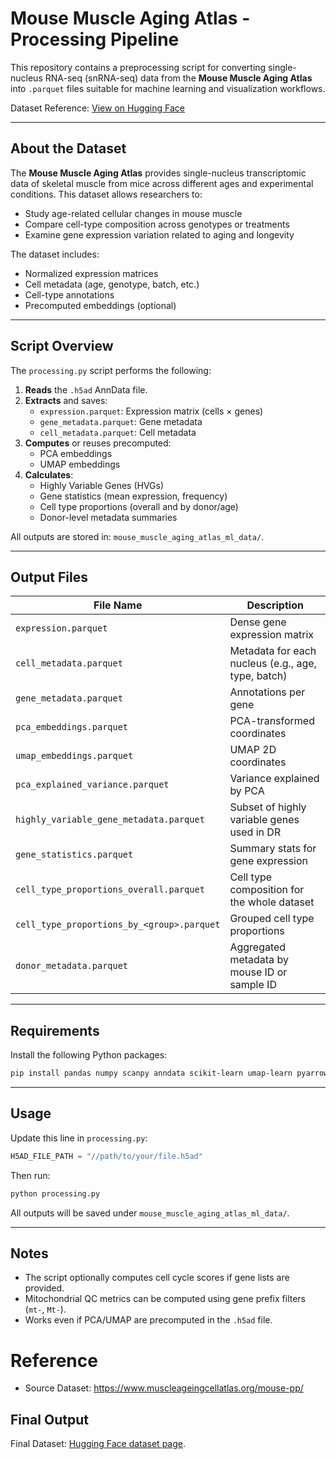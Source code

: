 # Mouse Muscle Aging Atlas - Processing Pipeline

This repository contains a preprocessing script for converting single-nucleus RNA-seq (snRNA-seq) data from the **Mouse Muscle Aging Atlas** into `.parquet` files suitable for machine learning and visualization workflows.

Dataset Reference:
[View on Hugging Face](https://huggingface.co/datasets/longevity-db/mouse-muscle-aging-atlas-snRNAseq)

---

## About the Dataset

The **Mouse Muscle Aging Atlas** provides single-nucleus transcriptomic data of skeletal muscle from mice across different ages and experimental conditions. This dataset allows researchers to:

- Study age-related cellular changes in mouse muscle
- Compare cell-type composition across genotypes or treatments
- Examine gene expression variation related to aging and longevity

The dataset includes:
- Normalized expression matrices
- Cell metadata (age, genotype, batch, etc.)
- Cell-type annotations
- Precomputed embeddings (optional)

---

## Script Overview

The `processing.py` script performs the following:

1. **Reads** the `.h5ad` AnnData file.
2. **Extracts** and saves:
   - `expression.parquet`: Expression matrix (cells × genes)
   - `gene_metadata.parquet`: Gene metadata
   - `cell_metadata.parquet`: Cell metadata
3. **Computes** or reuses precomputed:
   - PCA embeddings
   - UMAP embeddings
4. **Calculates**:
   - Highly Variable Genes (HVGs)
   - Gene statistics (mean expression, frequency)
   - Cell type proportions (overall and by donor/age)
   - Donor-level metadata summaries

All outputs are stored in: `mouse_muscle_aging_atlas_ml_data/`.

---

## Output Files

| File Name                                      | Description |
|-----------------------------------------------|-------------|
| `expression.parquet`                          | Dense gene expression matrix |
| `cell_metadata.parquet`                       | Metadata for each nucleus (e.g., age, type, batch) |
| `gene_metadata.parquet`                       | Annotations per gene |
| `pca_embeddings.parquet`                      | PCA-transformed coordinates |
| `umap_embeddings.parquet`                     | UMAP 2D coordinates |
| `pca_explained_variance.parquet`              | Variance explained by PCA |
| `highly_variable_gene_metadata.parquet`       | Subset of highly variable genes used in DR |
| `gene_statistics.parquet`                     | Summary stats for gene expression |
| `cell_type_proportions_overall.parquet`       | Cell type composition for the whole dataset |
| `cell_type_proportions_by_<group>.parquet`    | Grouped cell type proportions |
| `donor_metadata.parquet`                      | Aggregated metadata by mouse ID or sample ID |

---

## Requirements

Install the following Python packages:

```bash
pip install pandas numpy scanpy anndata scikit-learn umap-learn pyarrow
```

---

## Usage

Update this line in `processing.py`:

```python
H5AD_FILE_PATH = "//path/to/your/file.h5ad"
```

Then run:

```bash
python processing.py
```

All outputs will be saved under `mouse_muscle_aging_atlas_ml_data/`.

---

## Notes

- The script optionally computes cell cycle scores if gene lists are provided.
- Mitochondrial QC metrics can be computed using gene prefix filters (`mt-`, `Mt-`).
- Works even if PCA/UMAP are precomputed in the `.h5ad` file.


# Reference
- Source Dataset: https://www.muscleageingcellatlas.org/mouse-pp/

## Final Output

Final Dataset:  [Hugging Face dataset page](https://huggingface.co/datasets/longevity-db/mouse-muscle-aging-atlas-snRNAseq).


